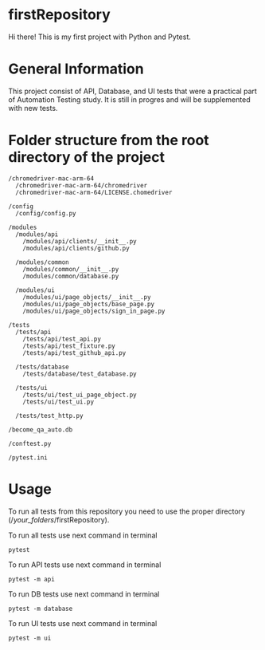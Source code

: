 # firstRepository
Hi there! This is my first project with Python and Pytest.
# General Information
This project consist of API, Database, and UI tests that were a practical part of Automation Testing study.
It is still in progres and will be supplemented with new tests.
# Folder structure from the root directory of the project
```
/chromedriver-mac-arm-64
  /chromedriver-mac-arm-64/chromedriver
  /chromedriver-mac-arm-64/LICENSE.chomedriver
  
/config
  /config/config.py

/modules
  /modules/api
    /modules/api/clients/__init__.py
    /modules/api/clients/github.py

  /modules/common
    /modules/common/__init__.py
    /modules/common/database.py

  /modules/ui
    /modules/ui/page_objects/__init__.py
    /modules/ui/page_objects/base_page.py
    /modules/ui/page_objects/sign_in_page.py

/tests
  /tests/api
    /tests/api/test_api.py
    /tests/api/test_fixture.py
    /tests/api/test_github_api.py

  /tests/database
    /tests/database/test_database.py

  /tests/ui
    /tests/ui/test_ui_page_object.py
    /tests/ui/test_ui.py

  /tests/test_http.py
    
/become_qa_auto.db

/conftest.py

/pytest.ini
```
# Usage
To run all tests from this repository you need to use the proper directory (/*your_folders*/firstRepository). 

To run all tests use next command in terminal
```
pytest
```
To run API tests use next command in terminal
```
pytest -m api
```
To run DB tests use next command in terminal
```
pytest -m database
```
To run UI tests use next command in terminal
```
pytest -m ui
```



